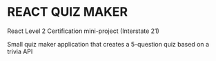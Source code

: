 # REACT QUIZ MAKER

React Level 2 Certification mini-project (Interstate 21)

Small quiz maker application that creates a 5-question quiz based on a trivia API
